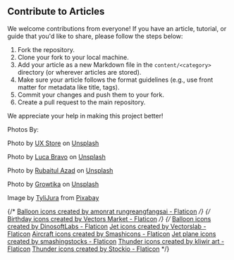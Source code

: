 ## Contribute to Articles

We welcome contributions from everyone! If you have an article, tutorial, or guide that you'd like to share, please follow the steps below:

1. Fork the repository.
2. Clone your fork to your local machine.
3. Add your article as a new Markdown file in the `content/<category>` directory (or wherever articles are stored).
4. Make sure your article follows the format guidelines (e.g., use front matter for metadata like title, tags).
5. Commit your changes and push them to your fork.
6. Create a pull request to the main repository.

We appreciate your help in making this project better! 


Photos By:

Photo by <a href="https://unsplash.com/@uxstore?utm_content=creditCopyText&utm_medium=referral&utm_source=unsplash">UX Store</a> on <a href="https://unsplash.com/photos/silver-macbook-air-on-table-near-imac-jJT2r2n7lYA?utm_content=creditCopyText&utm_medium=referral&utm_source=unsplash">Unsplash</a>
      


Photo by <a href="https://unsplash.com/@lucabravo?utm_content=creditCopyText&utm_medium=referral&utm_source=unsplash">Luca Bravo</a> on <a href="https://unsplash.com/photos/turned-on-gray-laptop-computer-XJXWbfSo2f0?utm_content=creditCopyText&utm_medium=referral&utm_source=unsplash">Unsplash</a>
      

Photo by <a href="https://unsplash.com/@rubaitulazad?utm_content=creditCopyText&utm_medium=referral&utm_source=unsplash">Rubaitul Azad</a> on <a href="https://unsplash.com/photos/text-CMFglgJg3d4?utm_content=creditCopyText&utm_medium=referral&utm_source=unsplash">Unsplash</a>
      

Photo by <a href="https://unsplash.com/@growtika?utm_content=creditCopyText&utm_medium=referral&utm_source=unsplash">Growtika</a> on <a href="https://unsplash.com/photos/a-group-of-blue-boxes-ZfVyuV8l7WU?utm_content=creditCopyText&utm_medium=referral&utm_source=unsplash">Unsplash</a>


Image by <a href="https://pixabay.com/users/tylijura-22072131/?utm_source=link-attribution&utm_medium=referral&utm_campaign=image&utm_content=8775228">TyliJura</a> from <a href="https://pixabay.com//?utm_source=link-attribution&utm_medium=referral&utm_campaign=image&utm_content=8775228">Pixabay</a>



{/* <a href="https://www.flaticon.com/free-icons/balloon" title="balloon icons">Balloon icons created by amonrat rungreangfangsai - Flaticon</a> */}
{/* <a href="https://www.flaticon.com/free-icons/birthday" title="birthday icons">Birthday icons created by Vectors Market - Flaticon</a> */}
{/* <a href="https://www.flaticon.com/free-icons/balloon" title="balloon icons">Balloon icons created by DinosoftLabs - Flaticon</a> 
    <a href="https://www.flaticon.com/free-icons/jet" title="jet icons">Jet icons created by Vectorslab - Flaticon</a>
    <a href="https://www.flaticon.com/free-icons/aircraft" title="aircraft icons">Aircraft icons created by Smashicons - Flaticon</a>
<a href="https://www.flaticon.com/free-icons/jet-plane" title="jet plane icons">Jet plane icons created by smashingstocks - Flaticon</a>
<a href="https://www.flaticon.com/free-icons/thunder" title="thunder icons">Thunder icons created by kliwir art - Flaticon</a>
<a href="https://www.flaticon.com/free-icons/thunder" title="thunder icons">Thunder icons created by Stockio - Flaticon</a>
    */}

